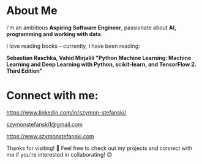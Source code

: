 # About Me  

I'm an ambitious **Aspiring Software Engineer**, passionate about **AI, programming and working with data**.

I love reading books – currently, I have been reading: 

**Sebastian Raschka, Vahid Mirjalili "Python Machine Learning: Machine Learning and Deep Learning with Python, scikit-learn, and TensorFlow 2. Third Edition"**

# Connect with me:

https://www.linkedin.com/in/szymon-stefanski/

szymonstefanski1@gmail.com

https://www.szymonstefanski.com

Thanks for visiting! 🙌 Feel free to check out my projects and connect with me if you're interested in collaborating! 😊
